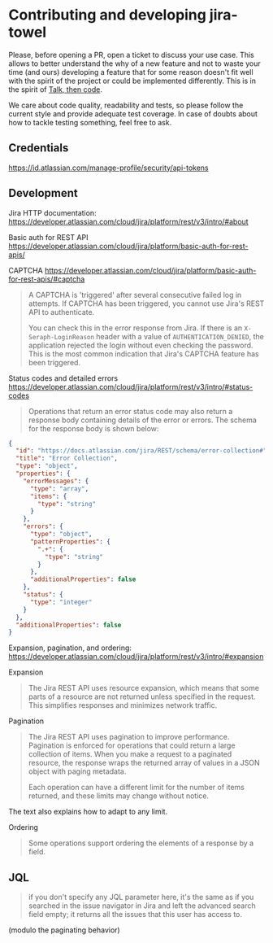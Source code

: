 # Contributing and developing jira-towel

Please, before opening a PR, open a ticket to discuss your use case. This allows to better understand the why of a new feature and not to waste your time (and ours) developing a feature that for some reason doesn't fit well with the spirit of the project or could be implemented differently. This is in the spirit of [Talk, then code](https://dave.cheney.net/2019/02/18/talk-then-code).

We care about code quality, readability and tests, so please follow the current style and provide adequate test coverage. In case of doubts about how to tackle testing something, feel free to ask.

## Credentials

https://id.atlassian.com/manage-profile/security/api-tokens



## Development

Jira HTTP documentation: https://developer.atlassian.com/cloud/jira/platform/rest/v3/intro/#about

Basic auth for REST API
https://developer.atlassian.com/cloud/jira/platform/basic-auth-for-rest-apis/

CAPTCHA
https://developer.atlassian.com/cloud/jira/platform/basic-auth-for-rest-apis/#captcha

> A CAPTCHA is 'triggered' after several consecutive failed log in attempts. If CAPTCHA has been triggered, you cannot use Jira's REST API to authenticate.
>
> You can check this in the error response from Jira. If there is an `X-Seraph-LoginReason` header with a value of `AUTHENTICATION_DENIED`, the application rejected the login without even checking the password. This is the most common indication that Jira's CAPTCHA feature has been triggered.

Status codes and detailed errors
https://developer.atlassian.com/cloud/jira/platform/rest/v3/intro/#status-codes

> Operations that return an error status code may also return a response body containing details of the error or errors. The schema for the response body is shown below:

```json
{
  "id": "https://docs.atlassian.com/jira/REST/schema/error-collection#",
  "title": "Error Collection",
  "type": "object",
  "properties": {
    "errorMessages": {
      "type": "array",
      "items": {
        "type": "string"
      }
    },
    "errors": {
      "type": "object",
      "patternProperties": {
        ".+": {
          "type": "string"
        }
      },
      "additionalProperties": false
    },
    "status": { 
      "type": "integer"
    }
  },
  "additionalProperties": false
}
```

Expansion, pagination, and ordering:
https://developer.atlassian.com/cloud/jira/platform/rest/v3/intro/#expansion

Expansion
> The Jira REST API uses resource expansion, which means that some parts of a resource are not returned unless specified in the request. This simplifies responses and minimizes network traffic.

Pagination
> The Jira REST API uses pagination to improve performance. Pagination is enforced for operations that could return a large collection of items. When you make a request to a paginated resource, the response wraps the returned array of values in a JSON object with paging metadata.
> 
> Each operation can have a different limit for the number of items returned, and these limits may change without notice.

The text also explains how to adapt to any limit.

Ordering
> Some operations support ordering the elements of a response by a field. 

## JQL

> if you don't specify any JQL parameter here, it's the same as if you searched in the issue navigator in Jira and left the advanced search field empty; it returns all the issues that this user has access to.

(modulo the paginating behavior)
